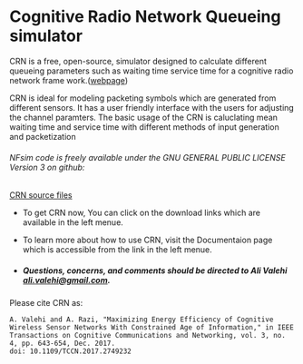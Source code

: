 # Cognitive Radio Network Queueing simulator
CRN is a free, open-source, simulator designed to calculate different queueing parameters such as waiting time service time for a cognitive radio network frame work.([webpage](www.alivalehi.com/crn))

CRN is ideal for modeling packeting symbols which are generated from different sensors. It has a user friendly interface with the users for adjusting the channel paramters. The basic usage of the CRN is caluclating mean waiting time and service time with different methods of input generation and packetization 

###### NFsim code is freely available under the GNU GENERAL PUBLIC LICENSE Version 3 on github: 
[CRN source files](https://github.com/alivalehi/crn)

* To get CRN now, You can click on the download links which are available in the left menue.

* To learn more about how to use CRN, visit the Documentaion page which is accessible from the link in the left menue.


 * ##### Questions, concerns, and comments should be directed to Ali Valehi ali.valehi@gmail.com.

Please cite CRN as:
```
A. Valehi and A. Razi, "Maximizing Energy Efficiency of Cognitive Wireless Sensor Networks With Constrained Age of Information," in IEEE Transactions on Cognitive Communications and Networking, vol. 3, no. 4, pp. 643-654, Dec. 2017.
doi: 10.1109/TCCN.2017.2749232
```
